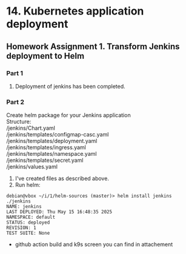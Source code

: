 # 14. Kubernetes application deployment

## Homework Assignment 1. Transform Jenkins deployment to Helm
### Part 1
1. Deployment of jenkins has been completed.
### Part 2 
Create helm package for your Jenkins application  
Structure:  
/jenkins/Chart.yaml  
/jenkins/templates/configmap-casc.yaml  
/jenkins/templates/deployment.yaml  
/jenkins/templates/ingress.yaml  
/jenkins/templates/namespace.yaml  
/jenkins/templates/secret.yaml  
/jenkins/values.yaml  
1. I've created files as described above.
2. Run helm:
```
debian@vbox ~/i/1/helm-sources (master)> helm install jenkins ./jenkins
NAME: jenkins
LAST DEPLOYED: Thu May 15 16:48:35 2025
NAMESPACE: default
STATUS: deployed
REVISION: 1
TEST SUITE: None
```
- github action build and k9s screen you can find in attachement
